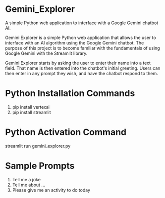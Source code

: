 # Gemini_Explorer
A simple Python web application to interface with a Google Gemini chatbot AI.

Gemini Explorer is a simple Python web application that allows the user to interface with an AI algorithm using the Google Gemini chatbot. The purpose of this project is to become familiar with the fundamentals of using Google Gemini with the Streamlit library.

Gemini Explorer starts by asking the user to enter their name into a text field. That name is then entered into the chatbot's initial greeting. Users can then enter in any prompt they wish, and have the chatbot respond to them.

# Python Installation Commands
1. pip install vertexai
2. pip install streamlit

# Python Activation Command
streamlit run gemini_explorer.py

# Sample Prompts
1. Tell me a joke
2. Tell me about ...
3. Please give me an activity to do today

